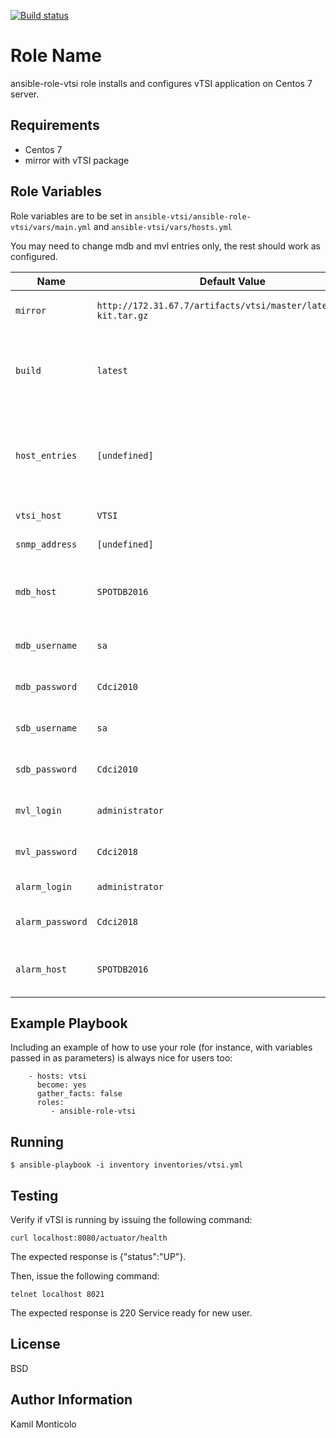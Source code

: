 [![Build status](https://ci.appveyor.com/api/projects/status/dtdie7a14h3akhsw/branch/master?svg=true)](https://ci.appveyor.com/project/kmonticolo/ansible-vtsi/branch/master)

Role Name
=========

ansible-role-vtsi role installs and configures vTSI application on Centos 7 server.

Requirements
------------

- Centos 7
- mirror with vTSI package

Role Variables
--------------
Role variables are to be set in `ansible-vtsi/ansible-role-vtsi/vars/main.yml` and `ansible-vtsi/vars/hosts.yml`

You may need to change mdb and mvl entries only, the rest should work as configured.

| Name              | Default Value       | Description          |
|-------------------|---------------------|----------------------|
| `mirror` | `http://172.31.67.7/artifacts/vtsi/master/latest/vtsi-kit.tar.gz` | Source of vTSI package. |
| `build` | `latest` | Informs which package build should be used. |
| `host_entries` | `[undefined]` | Set an IP with hostnames that will be located in /etc/hosts file. |
| `vtsi_host` | `VTSI` | vTSI hostname. |
| `snmp_address` | `[undefined]` | IP address for SNMP. |
| `mdb_host` | `SPOTDB2016` | hostname or IP addres of Master database. |
| `mdb_username` | `sa` | Master database username. |
| `mdb_password` | `Cdci2010` | Master database password. |
| `sdb_username` | `sa` | Slave database username. |
| `sdb_password` | `Cdci2010` | Slave database password. |
| `mvl_login` | `administrator` | Video Library username. |
| `mvl_password` | `Cdci2018` | Video Library password. |
| `alarm_login` | `administrator` | Alarm username. |
| `alarm_password` | `Cdci2018` | Password for Alarm user.  |
| `alarm_host` | `SPOTDB2016` | Hostname or IP address for Alarm host. |

Example Playbook
----------------

Including an example of how to use your role (for instance, with variables passed in as parameters) is always nice for users too:
```
    - hosts: vtsi
      become: yes
      gather_facts: false
      roles:
         - ansible-role-vtsi
```
Running
-------
```
$ ansible-playbook -i inventory inventories/vtsi.yml
```
Testing
-------

Verify if vTSI is running by issuing the following command:
```
curl localhost:8080/actuator/health
```
The expected response is {"status":"UP"}.

Then, issue the following command:
```
telnet localhost 8021
```
The expected response is 220 Service ready for new user.

License
-------

BSD

Author Information
------------------

Kamil Monticolo
